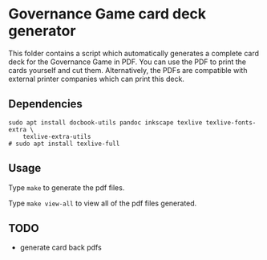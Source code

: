 # Governance Game card deck generator

This folder contains a script which automatically generates a complete card deck for the Governance Game in PDF.
You can use the PDF to print the cards yourself and cut them.
Alternatively, the PDFs are compatible with external printer companies which can print this deck.

## Dependencies

```
sudo apt install docbook-utils pandoc inkscape texlive texlive-fonts-extra \
	texlive-extra-utils
# sudo apt install texlive-full
```

## Usage

Type `make` to generate the pdf files.

Type `make view-all` to view all of the pdf files generated.

## TODO

- generate card back pdfs
